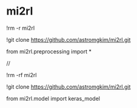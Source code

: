 # mi2rl


!rm -r mi2rl

!git clone https://github.com/astromgkim/mi2rl.git

from mi2rl.preprocessing import *

//

!rm -rf mi2rl

!git clone https://github.com/astromgkim/mi2rl.git

from mi2rl.model import keras_model
